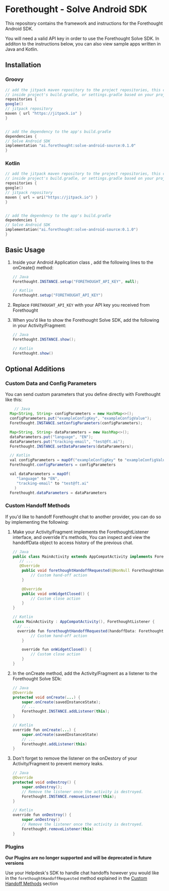 # Forethought - Solve Android SDK

This repository contains the framework and instructions for the Forethought Android SDK.

You will need a valid API key in order to use the Forethought Solve SDK. In additon to the instructions below, you can also view sample apps written in Java and Kotlin.

## Installation

### Groovy

   ```groovy
// add the jitpack maven repository to the project repositories, this can exist
// inside project's build.gradle, or settings.gradle based on your project.
repositories {
   google()
   // jitpack repository
   maven { url "https://jitpack.io" }
}


// add the dependency to the app's build.gradle
dependencies {
   // Solve Android SDK
   implementation "ai.forethought:solve-android-source:0.1.0"
}
   ```

### Kotlin

   ```kotlin
// add the jitpack maven repository to the project repositories, this can exist
// inside project's build.gradle, or settings.gradle based on your project.
repositories {
   google()
   // jitpack repository
   maven { url = uri("https://jitpack.io") }
}


// add the dependency to the app's build.gradle
dependencies {
   // Solve Android SDK
   implementation("ai.forethought:solve-android-source:0.1.0")
}
   ```

## Basic Usage

1. Inside your Android Application class , add the following lines to the onCreate() method:

   ```java
   // Java
   Forethought.INSTANCE.setup("FORETHOUGHT_API_KEY", null);

   // Kotlin
   Forethought.setup("FORETHOUGHT_API_KEY")
   ```

1. Replace `FORETHOUGHT_API_KEY` with your API key you received from Forethought

1. When you'd like to show the Forethought Solve SDK, add the following in your Activity/Fragment:

   ```java
   // Java
   Forethought.INSTANCE.show();

   // Kotlin
   Forethought.show()
   ```


## Optional Additions

### Custom Data and Config Parameters

You can send custom parameters that you define directly with Forethought like this:

   ```java
	   // Java
     Map<String, String> configParameters = new HashMap<>();
     configParameters.put("exampleConfigKey", "exampleConfigValue");
     Forethought.INSTANCE.setConfigParameters(configParameters);

     Map<String, String> dataParameters = new HashMap<>();
     dataParameters.put("language", "EN");
     dataParameters.put("tracking-email", "test@ft.ai");
     Forethought.INSTANCE.setDataParameters(dataParameters);

     // Kotlin
     val configParameters = mapOf("exampleConfigKey" to "exampleConfigValue")
     Forethought.configParameters = configParameters

     val dataParameters = mapOf(
        "language" to "EN",
        "tracking-email" to "test@ft.ai"
       )
     Forethought.dataParameters = dataParameters
   ```

### Custom Handoff Methods

If you'd like to handoff Forethought chat to another provider, you can do so by implementing the following:

1. Make your Activity/Fragment implements the ForethoughtListener interface, and override it's methods, You can inspect and view the handoffData object to access history of the previous chat.
   ```java
   // Java
   public class MainActivity extends AppCompatActivity implements ForethoughtListener {
      // ...
      @Override
       public void forethoughtHandoffRequested(@NonNull ForethoughtHandoffData forethoughtHandoffData) {
           // Custom hand-off action
       }

       @Override
       public void onWidgetClosed() {
           // Custom close action
       }
   }

   // Kotlin
   class MainActivity : AppCompatActivity(), ForethoughtListener {
     // ...
     override fun forethoughtHandoffRequested(handoffData: ForethoughtHandoffData) {
           // Custom hand-off action
       }

       override fun onWidgetClosed() {
           // Custom close action
       }
   }
   ```

1. In the onCreate method, add the Activity/Fragment as a listener to the Forethought Solve SDk:
   ```java
   // Java
   @Override
   protected void onCreate(...) {
       super.onCreate(savedInstanceState);
       // ...
       Forethought.INSTANCE.addListener(this);
   }

   // Kotlin
   override fun onCreate(...) {
       super.onCreate(savedInstanceState)
       // ...
       Forethought.addListener(this)
   }
   ```

1. Don't forget to remove the listener on the onDestory of your Activity/Fragment to prevent memory leaks.
   ```java
   // Java
   @Override
   protected void onDestroy() {
       super.onDestroy();
       // Remove the listener once the activity is destroyed.
       Forethought.INSTANCE.removeListener(this);
   }

   // Kotlin
   override fun onDestroy() {
       super.onDestroy()
       // Remove the listener once the activity is destroyed.
       Forethought.removeListener(this)
   }
   ```


### Plugins

**Our Plugins are no longer supported and will be deprecated in future versions**

Use your Helpdesk's SDK to handle chat handoffs however you would like in the `forethoughtHandoffRequested` method explained in the [Custom Handoff Methods](#custom-handoff-methods) section
